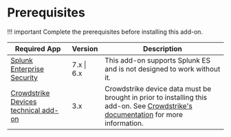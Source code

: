 # Prerequisites

!!! important
    Complete the prerequisites before installing this add-on.

Required App | Version | Description
------------ | ------- | -----------
[Splunk Enterprise Security](https://splunkbase.splunk.com/app/263) | 7.x \| 6.x | This add-on supports Splunk ES and is not designed to work without it.
[Crowdstrike Devices technical add-on](https://splunkbase.splunk.com/app/5570) | 3.x | Crowdstrike device data must be brought in prior to installing this add-on. See [Crowdstrike's documentation](https://www.crowdstrike.com/resources/guides/crowdstrike-falcon-devices-add-on-for-splunk-guide-3-1/) for more information.
